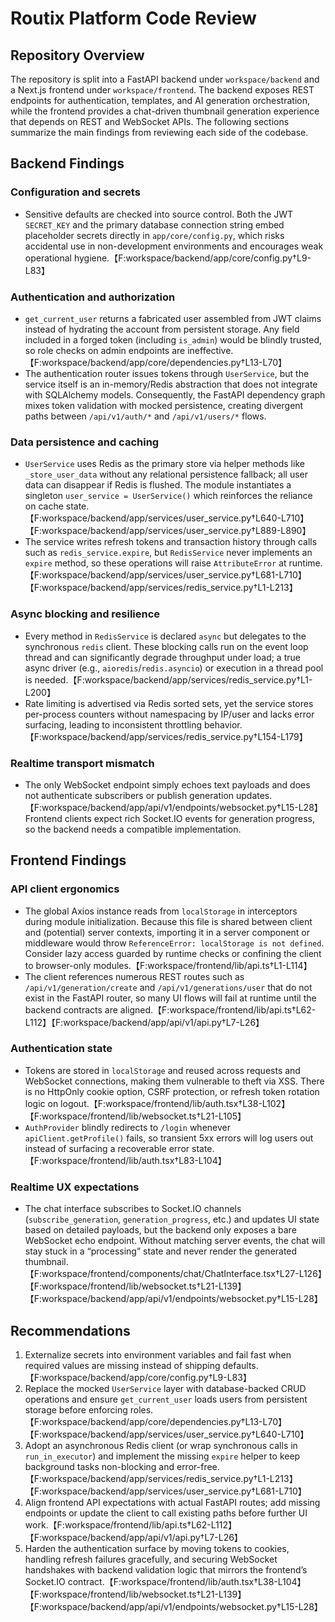 # Routix Platform Code Review

## Repository Overview
The repository is split into a FastAPI backend under `workspace/backend` and a Next.js frontend under `workspace/frontend`. The backend exposes REST endpoints for authentication, templates, and AI generation orchestration, while the frontend provides a chat-driven thumbnail generation experience that depends on REST and WebSocket APIs. The following sections summarize the main findings from reviewing each side of the codebase.

## Backend Findings

### Configuration and secrets
* Sensitive defaults are checked into source control. Both the JWT `SECRET_KEY` and the primary database connection string embed placeholder secrets directly in `app/core/config.py`, which risks accidental use in non-development environments and encourages weak operational hygiene.【F:workspace/backend/app/core/config.py†L9-L83】

### Authentication and authorization
* `get_current_user` returns a fabricated user assembled from JWT claims instead of hydrating the account from persistent storage. Any field included in a forged token (including `is_admin`) would be blindly trusted, so role checks on admin endpoints are ineffective.【F:workspace/backend/app/core/dependencies.py†L13-L70】
* The authentication router issues tokens through `UserService`, but the service itself is an in-memory/Redis abstraction that does not integrate with SQLAlchemy models. Consequently, the FastAPI dependency graph mixes token validation with mocked persistence, creating divergent paths between `/api/v1/auth/*` and `/api/v1/users/*` flows.

### Data persistence and caching
* `UserService` uses Redis as the primary store via helper methods like `_store_user_data` without any relational persistence fallback; all user data can disappear if Redis is flushed. The module instantiates a singleton `user_service = UserService()` which reinforces the reliance on cache state.【F:workspace/backend/app/services/user_service.py†L640-L710】【F:workspace/backend/app/services/user_service.py†L889-L890】
* The service writes refresh tokens and transaction history through calls such as `redis_service.expire`, but `RedisService` never implements an `expire` method, so these operations will raise `AttributeError` at runtime.【F:workspace/backend/app/services/user_service.py†L681-L710】【F:workspace/backend/app/services/redis_service.py†L1-L213】

### Async blocking and resilience
* Every method in `RedisService` is declared `async` but delegates to the synchronous `redis` client. These blocking calls run on the event loop thread and can significantly degrade throughput under load; a true async driver (e.g., `aioredis`/`redis.asyncio`) or execution in a thread pool is needed.【F:workspace/backend/app/services/redis_service.py†L1-L200】
* Rate limiting is advertised via Redis sorted sets, yet the service stores per-process counters without namespacing by IP/user and lacks error surfacing, leading to inconsistent throttling behavior.【F:workspace/backend/app/services/redis_service.py†L154-L179】

### Realtime transport mismatch
* The only WebSocket endpoint simply echoes text payloads and does not authenticate subscribers or publish generation updates.【F:workspace/backend/app/api/v1/endpoints/websocket.py†L15-L28】 Frontend clients expect rich Socket.IO events for generation progress, so the backend needs a compatible implementation.

## Frontend Findings

### API client ergonomics
* The global Axios instance reads from `localStorage` in interceptors during module initialization. Because this file is shared between client and (potential) server contexts, importing it in a server component or middleware would throw `ReferenceError: localStorage is not defined`. Consider lazy access guarded by runtime checks or confining the client to browser-only modules.【F:workspace/frontend/lib/api.ts†L1-L114】
* The client references numerous REST routes such as `/api/v1/generation/create` and `/api/v1/generations/user` that do not exist in the FastAPI router, so many UI flows will fail at runtime until the backend contracts are aligned.【F:workspace/frontend/lib/api.ts†L62-L112】【F:workspace/backend/app/api/v1/api.py†L7-L26】

### Authentication state
* Tokens are stored in `localStorage` and reused across requests and WebSocket connections, making them vulnerable to theft via XSS. There is no HttpOnly cookie option, CSRF protection, or refresh token rotation logic on logout.【F:workspace/frontend/lib/auth.tsx†L38-L102】【F:workspace/frontend/lib/websocket.ts†L21-L105】
* `AuthProvider` blindly redirects to `/login` whenever `apiClient.getProfile()` fails, so transient 5xx errors will log users out instead of surfacing a recoverable error state.【F:workspace/frontend/lib/auth.tsx†L83-L104】

### Realtime UX expectations
* The chat interface subscribes to Socket.IO channels (`subscribe_generation`, `generation_progress`, etc.) and updates UI state based on detailed payloads, but the backend only exposes a bare WebSocket echo endpoint. Without matching server events, the chat will stay stuck in a “processing” state and never render the generated thumbnail.【F:workspace/frontend/components/chat/ChatInterface.tsx†L27-L126】【F:workspace/frontend/lib/websocket.ts†L21-L139】【F:workspace/backend/app/api/v1/endpoints/websocket.py†L15-L28】

## Recommendations
1. Externalize secrets into environment variables and fail fast when required values are missing instead of shipping defaults.【F:workspace/backend/app/core/config.py†L9-L83】
2. Replace the mocked `UserService` layer with database-backed CRUD operations and ensure `get_current_user` loads users from persistent storage before enforcing roles.【F:workspace/backend/app/core/dependencies.py†L13-L70】【F:workspace/backend/app/services/user_service.py†L640-L710】
3. Adopt an asynchronous Redis client (or wrap synchronous calls in `run_in_executor`) and implement the missing `expire` helper to keep background tasks non-blocking and error-free.【F:workspace/backend/app/services/redis_service.py†L1-L213】【F:workspace/backend/app/services/user_service.py†L681-L710】
4. Align frontend API expectations with actual FastAPI routes; add missing endpoints or update the client to call existing paths before further UI work.【F:workspace/frontend/lib/api.ts†L62-L112】【F:workspace/backend/app/api/v1/api.py†L7-L26】
5. Harden the authentication surface by moving tokens to cookies, handling refresh failures gracefully, and securing WebSocket handshakes with backend validation logic that mirrors the frontend’s Socket.IO contract.【F:workspace/frontend/lib/auth.tsx†L38-L104】【F:workspace/frontend/lib/websocket.ts†L21-L139】【F:workspace/backend/app/api/v1/endpoints/websocket.py†L15-L28】

